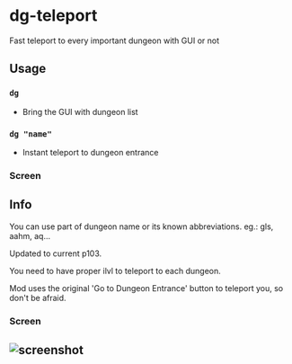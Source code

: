 # dg-teleport
Fast teleport to every important dungeon with GUI or not

## Usage
### `dg`
- Bring the GUI with dungeon list
### `dg "name"`
- Instant teleport to dungeon entrance

### Screen

## Info
You can use part of dungeon name or its known abbreviations. eg.: gls, aahm, aq...

Updated to current p103.

You need to have proper ilvl to teleport to each dungeon.

Mod uses the original 'Go to Dungeon Entrance' button to teleport you, so don't be afraid.

### Screen
![screenshot](https://cdn.discordapp.com/attachments/653617662890475540/685403193009766445/unknown.png)
---

